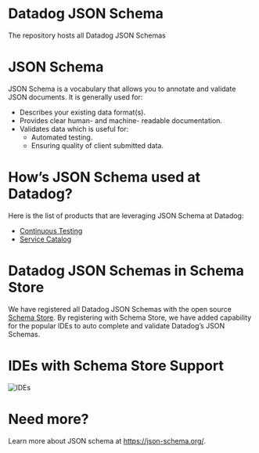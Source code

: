 # Datadog JSON Schema
The repository hosts all Datadog JSON Schemas 

# JSON Schema 
JSON Schema is a vocabulary that allows you to annotate and validate JSON documents. It is generally used for:
* Describes your existing data format(s).
* Provides clear human- and machine- readable documentation.
* Validates data which is useful for:
    * Automated testing.
    * Ensuring quality of client submitted data.

# How’s JSON Schema used at Datadog?

Here is the list of products that are leveraging JSON Schema at Datadog:
- [Continuous Testing](./datadog-ci/README.md)
- [Service Catalog](./service-catalog/README.md) 

# Datadog JSON Schemas in Schema Store 
We have registered all Datadog JSON Schemas with the open source [Schema Store](https://www.schemastore.org/json/). By registering with Schema Store, we have added capability for the popular IDEs to auto complete and validate Datadog’s JSON Schemas.  

# IDEs with Schema Store Support
![IDEs](./images/ides-logo.png)

# Need more?
Learn more about JSON schema at https://json-schema.org/. 
